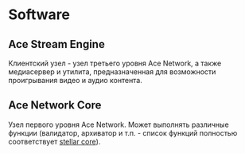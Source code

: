 # Software

## Ace Stream Engine

Клиентский узел - узел третьего уровня Ace Network, а также медиасервер и утилита, предназначенная для возможности проигрывания видео и аудио контента.


## Ace Network Core

Узел первого уровня Ace Network. Может выполнять различные функции (валидатор, архиватор и т.п. - список функций полностью соответствует [stellar core][1]).

[1]: https://developers.stellar.org/docs/software-and-sdks/#stellar-core